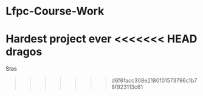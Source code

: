 # Lfpc-Course-Work
Hardest project ever
<<<<<<< HEAD
dragos
=======
Stas
>>>>>>> d6f6facc308e2180f01573796c1b78f923113c61
